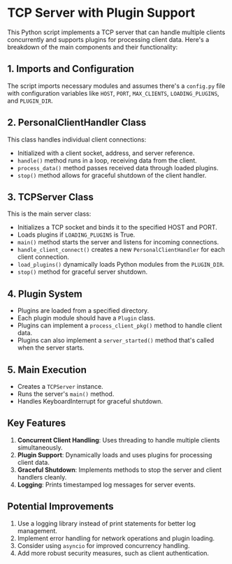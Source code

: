 # TCP Server with Plugin Support

This Python script implements a TCP server that can handle multiple clients concurrently and supports plugins for processing client data. Here's a breakdown of the main components and their functionality:

## 1. Imports and Configuration

The script imports necessary modules and assumes there's a `config.py` file with configuration variables like `HOST`, `PORT`, `MAX_CLIENTS`, `LOADING_PLUGINS`, and `PLUGIN_DIR`.

## 2. PersonalClientHandler Class

This class handles individual client connections:

- Initialized with a client socket, address, and server reference.
- `handle()` method runs in a loop, receiving data from the client.
- `process_data()` method passes received data through loaded plugins.
- `stop()` method allows for graceful shutdown of the client handler.

## 3. TCPServer Class

This is the main server class:

- Initializes a TCP socket and binds it to the specified HOST and PORT.
- Loads plugins if `LOADING_PLUGINS` is True.
- `main()` method starts the server and listens for incoming connections.
- `handle_client_connect()` creates a new `PersonalClientHandler` for each client connection.
- `load_plugins()` dynamically loads Python modules from the `PLUGIN_DIR`.
- `stop()` method for graceful server shutdown.

## 4. Plugin System

- Plugins are loaded from a specified directory.
- Each plugin module should have a `Plugin` class.
- Plugins can implement a `process_client_pkg()` method to handle client data.
- Plugins can also implement a `server_started()` method that's called when the server starts.

## 5. Main Execution

- Creates a `TCPServer` instance.
- Runs the server's `main()` method.
- Handles KeyboardInterrupt for graceful shutdown.

## Key Features

1. **Concurrent Client Handling**: Uses threading to handle multiple clients simultaneously.
2. **Plugin Support**: Dynamically loads and uses plugins for processing client data.
3. **Graceful Shutdown**: Implements methods to stop the server and client handlers cleanly.
4. **Logging**: Prints timestamped log messages for server events.

## Potential Improvements

1. Use a logging library instead of print statements for better log management.
2. Implement error handling for network operations and plugin loading.
3. Consider using `asyncio` for improved concurrency handling.
4. Add more robust security measures, such as client authentication.

